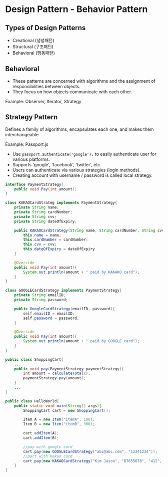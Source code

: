 # Design Pattern - Behavior Pattern

## Types of Design Patterns
- Creational (생성패턴)
- Structural (구조패턴)
- Behavioral (행동패턴)

## Behavioral
- These patterns are concerned with algorithms and the assignment of responsibilities between objects. 
- They focus on how objects communicate with each other.

Example: Observer, Iterator, Strategy

## Strategy Pattern
Defines a family of algorithms, encapsulates each one, and makes them interchangeable

Example: Passport.js
- Use ```passport.authenticate('google');``` to easily authenticate user for various platforms.
- Supports 'google', 'facebook', 'twitter', etc.
- Users can authenticate via various strategies (login methods).
- Creating account with username / password is called local strategy.

```java
interface PaymentStrategy{
    public void Pay(int amount);    
}

class KAKAOCardStrateg implements PaymentStrategy{
    private String name;
    private String cardNumber;
    private String cvv;
    private String dateOfExpiry;

    public KAKAOCardStrategy(String name, String cardNumber, String cvv, String dateOfExpiry){
        this.name = name;
        this.cardNumber = cardNumber;
        this.cvv = cvv;
        this.dateOfExpiry = dateOfExpiry
    }

    @Override
    public void Pay(int amount){
        System.out.println(amount + " paid by KAKAKO card");
    }
}

class GOOGLECardStrategy implements PaymentStrategy{
    private String emailID;
    private String password;

    public GoogleCardStrategy(emailID, password){
        self.emailID = emailID;
        self.password = password;
    }

    @Override
    public void Pay(int amount){
        System.out.println(amount + " paid by GOOGLE card");
    }
}

public class ShoppingCart{
    ...
    public void pay(PaymentStrategy paymentStrategy){
        int amount = calculateTotal();
        paymentStrategy.pay(amount);
    }
    ...
}

public class HelloWorld{
    public static void main(String[] args){
        ShoppingCart cart = new ShoppingCart();

        Item A = new Item("itemA", 100);
        Item B = new Item("itemB", 300);

        cart.addItem(A);
        cart.addItem(B);

        //pay with google card
        cart.pay(new GOOGLECardStrategy("abc@abc.com", "12341234"));
        //part with kakao card
        cart.pay(new KAKAOCardStrategy("Kim Jason", "87655678", "412", "12/05"));
    }
}

```